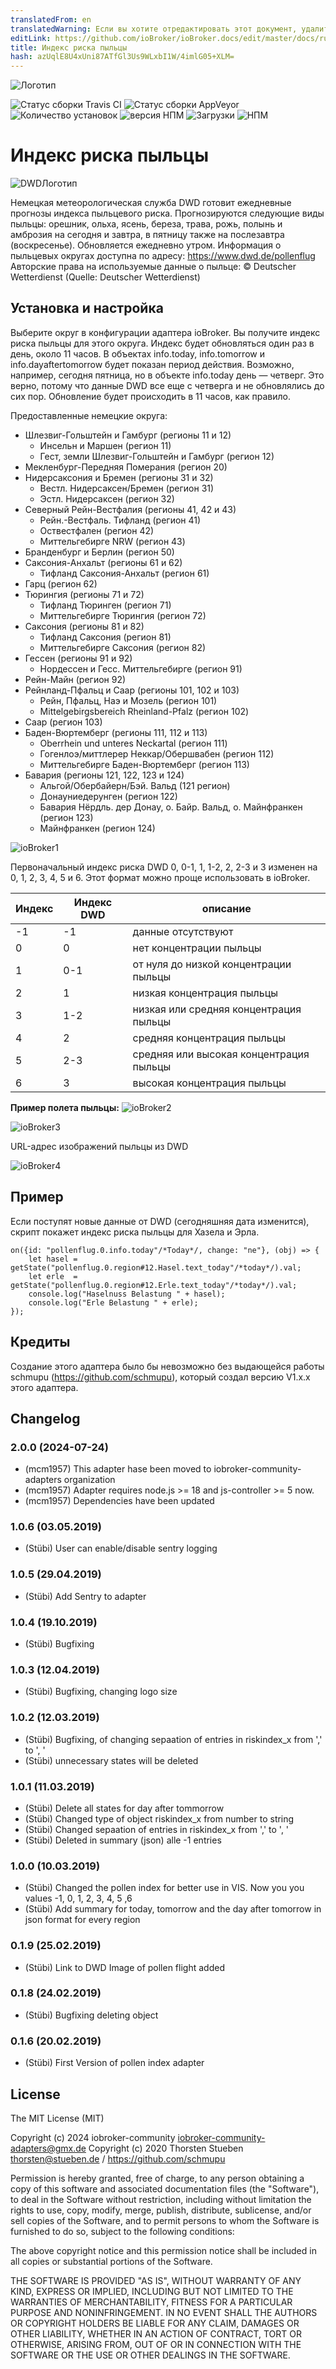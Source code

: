 ```yaml
---
translatedFrom: en
translatedWarning: Если вы хотите отредактировать этот документ, удалите поле «translationFrom», в противном случае этот документ будет снова автоматически переведен
editLink: https://github.com/ioBroker/ioBroker.docs/edit/master/docs/ru/adapterref/iobroker.pollenflug/README.md
title: Индекс риска пыльцы
hash: azUqlE8U4xUni87ATfGl3Us9WLxbI1W/4imlG05+XLM=
---
```

![Логотип](../../../en/adapterref/iobroker.pollenflug/admin/pollenflug.png)

![Статус сборки Travis CI](https://travis-ci.org/schmupu/ioBroker.pollenflug.svg?branch=master)
![Статус сборки AppVeyor](https://ci.appveyor.com/api/projects/status/github/schmupu/ioBroker.pollenflug?branch=master&svg=true)
![Количество установок](http://iobroker.live/badges/pollenflug-stable.svg)
![версия НПМ](http://img.shields.io/npm/v/iobroker.pollenflug.svg)
![Загрузки](https://img.shields.io/npm/dm/iobroker.pollenflug.svg)
![НПМ](https://nodei.co/npm/iobroker.pollenflug.png?downloads=true)

# Индекс риска пыльцы
![DWDЛоготип](../../../en/adapterref/iobroker.pollenflug/docs/dwdlogo.png)

Немецкая метеорологическая служба DWD готовит ежедневные прогнозы индекса пыльцевого риска.
Прогнозируются следующие виды пыльцы: орешник, ольха, ясень, береза, трава, рожь, полынь и амброзия на сегодня и завтра, в пятницу также на послезавтра (воскресенье).
Обновляется ежедневно утром.
Информация о пыльцевых округах доступна по адресу: https://www.dwd.de/pollenflug Авторские права на используемые данные о пыльце: © Deutscher Wetterdienst (Quelle: Deutscher Wetterdienst)

## Установка и настройка
Выберите округ в конфигурации адаптера ioBroker. Вы получите индекс риска пыльцы для этого округа. Индекс будет обновляться один раз в день, около 11 часов.
В объектах info.today, info.tomorrow и info.dayaftertomorrow будет показан период действия.
Возможно, например, сегодня пятница, но в объекте info.today день — четверг.
Это верно, потому что данные DWD все еще с четверга и не обновлялись до сих пор. Обновление будет происходить в 11 часов, как правило.

Предоставленные немецкие округа:

* Шлезвиг-Гольштейн и Гамбург (регионы 11 и 12)
    * Инсельн и Маршен (регион 11)
    * Гест, земли Шлезвиг-Гольштейн и Гамбург (регион 12)
* Мекленбург-Передняя Померания (регион 20)
* Нидерсаксония и Бремен (регионы 31 и 32)
    * Вестл. Нидерсаксен/Бремен (регион 31)
    * Эстл. Нидерсаксен (регион 32)
* Северный Рейн-Вестфалия (регионы 41, 42 и 43)
    * Рейн.-Вестфаль. Тифланд (регион 41)
    * Оствестфален (регион 42)
    * Миттельгебирге NRW (регион 43)
* Бранденбург и Берлин (регион 50)
* Саксония-Анхальт (регионы 61 и 62)
    * Тифланд Саксония-Анхальт (регион 61)
* Гарц (регион 62)
* Тюрингия (регионы 71 и 72)
    * Тифланд Тюринген (регион 71)
    * Миттельгебирге Тюрингия (регион 72)
* Саксония (регионы 81 и 82)
    * Тифланд Саксония (регион 81)
    * Миттельгебирге Саксония (регион 82)
* Гессен (регионы 91 и 92)
    * Нордессен и Гесс. Миттельгебирге (регион 91)
* Рейн-Майн (регион 92)
* Рейнланд-Пфальц и Саар (регионы 101, 102 и 103)
    * Рейн, Пфальц, Наэ и Мозель (регион 101)
    * Mittelgebirgsbereich Rheinland-Pfalz (регион 102)
* Саар (регион 103)
* Баден-Вюртемберг (регионы 111, 112 и 113)
    * Oberrhein und unteres Neckartal (регион 111)
    * Гогенлоэ/миттлерер Неккар/Обершвабен (регион 112)
    * Миттельгебирге Баден-Вюртемберг (регион 113)
* Бавария (регионы 121, 122, 123 и 124)
    * Альгой/Обербайерн/Бэй. Вальд (121 регион)
    * Донауниедерунген (регион 122)
    * Бавария Нёрдль. дер Донау, о. Байр. Вальд, о. Майнфранкен (регион 123)
    * Майнфранкен (регион 124)

![ioBroker1](../../../en/adapterref/iobroker.pollenflug/docs/iobroker-pollenflug1.png)

Первоначальный индекс риска DWD 0, 0-1, 1, 1-2, 2, 2-3 и 3 изменен на 0, 1, 2, 3, 4, 5 и 6. Этот формат можно проще использовать в ioBroker.

| Индекс | Индекс DWD | описание |
|-----	|---------- |------------------------------------ |
| -1 | -1 | данные отсутствуют |
| 0 | 0 | нет концентрации пыльцы |
| 1 | 0-1 | от нуля до низкой концентрации пыльцы |
| 2 | 1 | низкая концентрация пыльцы |
| 3 | 1-2 | низкая или средняя концентрация пыльцы |
| 4 | 2 | средняя концентрация пыльцы |
| 5 | 2-3 | средняя или высокая концентрация пыльцы |
| 6 | 3 | высокая концентрация пыльцы |

**Пример полета пыльцы:** ![ioBroker2](../../../en/adapterref/iobroker.pollenflug/docs/iobroker-pollenflug2.png)

![ioBroker3](../../../en/adapterref/iobroker.pollenflug/docs/iobroker-pollenflug3.png)

URL-адрес изображений пыльцы из DWD

![ioBroker4](https://www.dwd.de/DWD/warnungen/medizin/pollen/pollen_1_0.png)

## Пример
Если поступят новые данные от DWD (сегодняшняя дата изменится), скрипт покажет индекс риска пыльцы для Хазела и Эрла.

```
on({id: "pollenflug.0.info.today"/*Today*/, change: "ne"}, (obj) => {
    let hasel = getState("pollenflug.0.region#12.Hasel.text_today"/*today*/).val;
    let erle  = getState("pollenflug.0.region#12.Erle.text_today"/*today*/).val;
    console.log("Haselnuss Belastung " + hasel);
    console.log("Erle Belastung " + erle);
});
```

## Кредиты
Создание этого адаптера было бы невозможно без выдающейся работы schmupu (https://github.com/schmupu), который создал версию V1.x.x этого адаптера.

## Changelog
<!--
	Placeholder for the next version (at the beginning of the line):
    ### **WORK IN PROGRESS**
-->
### 2.0.0 (2024-07-24)
* (mcm1957) This adapter hase been moved to iobroker-community-adapters organization
* (mcm1957) Adapter requires node.js >= 18 and js-controller >= 5 now.
* (mcm1957) Dependencies have been updated

### 1.0.6 (03.05.2019)
* (Stübi) User can enable/disable sentry logging

### 1.0.5 (29.04.2019)
* (Stübi) Add Sentry to adapter

### 1.0.4 (19.10.2019)
* (Stübi) Bugfixing

### 1.0.3 (12.04.2019)
* (Stübi) Bugfixing, changing logo size

### 1.0.2 (12.03.2019)
* (Stübi) Bugfixing, of changing sepaation of entries in riskindex_x from ',' to ', '
* (Stübi) unnecessary states will be deleted

### 1.0.1 (11.03.2019)
* (Stübi) Delete all states for day after tommorrow 
* (Stübi) Changed type of object riskindex_x from number to string
* (Stübi) Changed sepaation of entries in riskindex_x from ',' to ', '
* (Stübi) Deleted in summary (json) alle -1 entries

### 1.0.0 (10.03.2019)
* (Stübi) Changed the pollen index for better use in VIS. Now you you values -1, 0, 1, 2, 3, 4, 5 ,6
* (Stübi) Add summary for today, tomorrow and the day after tomorrow in json format for every region

### 0.1.9 (25.02.2019)
* (Stübi) Link to DWD Image of pollen flight added

### 0.1.8 (24.02.2019)
* (Stübi) Bugfixing deleting object

### 0.1.6 (20.02.2019)
* (Stübi) First Version of pollen index adapter

## License
The MIT License (MIT)

Copyright (c) 2024 iobroker-community <iobroker-community-adapters@gmx.de>
Copyright (c) 2020 Thorsten Stueben <thorsten@stueben.de> / <https://github.com/schmupu>

Permission is hereby granted, free of charge, to any person obtaining a copy
of this software and associated documentation files (the "Software"), to deal
in the Software without restriction, including without limitation the rights
to use, copy, modify, merge, publish, distribute, sublicense, and/or sell
copies of the Software, and to permit persons to whom the Software is
furnished to do so, subject to the following conditions:

The above copyright notice and this permission notice shall be included in
all copies or substantial portions of the Software.

THE SOFTWARE IS PROVIDED "AS IS", WITHOUT WARRANTY OF ANY KIND, EXPRESS OR
IMPLIED, INCLUDING BUT NOT LIMITED TO THE WARRANTIES OF MERCHANTABILITY,
FITNESS FOR A PARTICULAR PURPOSE AND NONINFRINGEMENT. IN NO EVENT SHALL THE
AUTHORS OR COPYRIGHT HOLDERS BE LIABLE FOR ANY CLAIM, DAMAGES OR OTHER
LIABILITY, WHETHER IN AN ACTION OF CONTRACT, TORT OR OTHERWISE, ARISING FROM,
OUT OF OR IN CONNECTION WITH THE SOFTWARE OR THE USE OR OTHER DEALINGS IN
THE SOFTWARE.